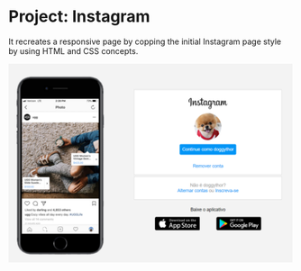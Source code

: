 # Project: Instagram

It recreates a responsive page by copping the initial Instagram page style by using HTML and CSS concepts.

![Foto do resultado final](./images/final-project.PNG)